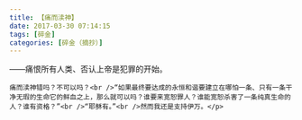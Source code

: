 ```yaml
---
title: 【痛而渎神】
date: 2017-03-30 07:14:15
tags: [碎金]
categories: [碎金（摘抄）]
---
```


<p dir="ltr"  >——痛恨所有人类、否认上帝是犯罪的开始。<br />
    
    痛而渎神错吗？不可以吗？<br />“如果最终要达成的永恒和谐要建立在哪怕一条、只有一条干净无瑕的生命它的鲜血之上，那么就可以吗？谁要来宽恕罪人？谁能宽恕杀害了一条纯真生命的人？谁有资格？”<br />“耶稣有。”<br />然而我还是支持伊万。</p>